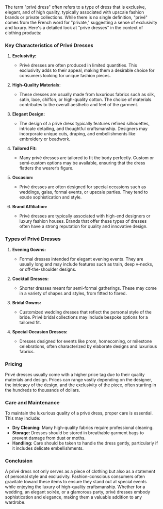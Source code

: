 The term "privé dress" often refers to a type of dress that is exclusive, elegant, and of high quality, typically associated with upscale fashion brands or private collections. While there is no single definition, "privé" comes from the French word for "private," suggesting a sense of exclusivity and luxury. Here's a detailed look at "privé dresses" in the context of clothing products:

### Key Characteristics of Privé Dresses

1. **Exclusivity:**
   - Privé dresses are often produced in limited quantities. This exclusivity adds to their appeal, making them a desirable choice for consumers looking for unique fashion pieces.

2. **High-Quality Materials:**
   - These dresses are usually made from luxurious fabrics such as silk, satin, lace, chiffon, or high-quality cotton. The choice of materials contributes to the overall aesthetic and feel of the garment.

3. **Elegant Design:**
   - The design of a privé dress typically features refined silhouettes, intricate detailing, and thoughtful craftsmanship. Designers may incorporate unique cuts, draping, and embellishments like embroidery or beadwork.

4. **Tailored Fit:**
   - Many privé dresses are tailored to fit the body perfectly. Custom or semi-custom options may be available, ensuring that the dress flatters the wearer’s figure.

5. **Occasion:**
   - Privé dresses are often designed for special occasions such as weddings, galas, formal events, or upscale parties. They tend to exude sophistication and style.

6. **Brand Affiliation:**
   - Privé dresses are typically associated with high-end designers or luxury fashion houses. Brands that offer these types of dresses often have a strong reputation for quality and innovative design.

### Types of Privé Dresses

1. **Evening Gowns:**
   - Formal dresses intended for elegant evening events. They are usually long and may include features such as train, deep v-necks, or off-the-shoulder designs.

2. **Cocktail Dresses:**
   - Shorter dresses meant for semi-formal gatherings. These may come in a variety of shapes and styles, from fitted to flared.

3. **Bridal Gowns:**
   - Customized wedding dresses that reflect the personal style of the bride. Privé bridal collections may include bespoke options for a tailored fit.

4. **Special Occasion Dresses:**
   - Dresses designed for events like prom, homecoming, or milestone celebrations, often characterized by elaborate designs and luxurious fabrics.

### Pricing
Privé dresses usually come with a higher price tag due to their quality materials and design. Prices can range vastly depending on the designer, the intricacy of the design, and the exclusivity of the piece, often starting in the hundreds to thousands of dollars.

### Care and Maintenance
To maintain the luxurious quality of a privé dress, proper care is essential. This may include:
- **Dry Cleaning:** Many high-quality fabrics require professional cleaning.
- **Storage:** Dresses should be stored in breathable garment bags to prevent damage from dust or moths.
- **Handling:** Care should be taken to handle the dress gently, particularly if it includes delicate embellishments.

### Conclusion
A privé dress not only serves as a piece of clothing but also as a statement of personal style and exclusivity. Fashion-conscious consumers often gravitate toward these items to ensure they stand out at special events while enjoying the luxury of high-quality craftsmanship. Whether for a wedding, an elegant soirée, or a glamorous party, privé dresses embody sophistication and elegance, making them a valuable addition to any wardrobe.